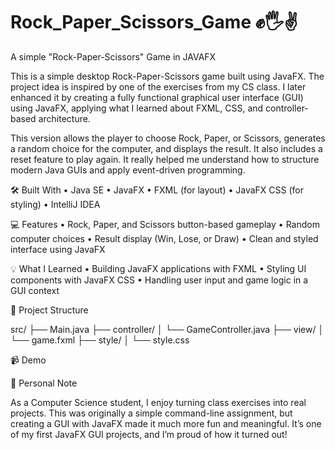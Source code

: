 # Rock_Paper_Scissors_Game ✊🖐️✌️
A simple "Rock-Paper-Scissors" Game in JAVAFX


This is a simple desktop Rock-Paper-Scissors game built using JavaFX. The project idea is inspired by one of the exercises from my CS class. I later enhanced it by creating a fully functional graphical user interface (GUI) using JavaFX, applying what I learned about FXML, CSS, and controller-based architecture.

This version allows the player to choose Rock, Paper, or Scissors, generates a random choice for the computer, and displays the result. It also includes a reset feature to play again. It really helped me understand how to structure modern Java GUIs and apply event-driven programming.

🛠️ Built With
	•	Java SE
	•	JavaFX
	•	FXML (for layout)
	•	JavaFX CSS (for styling)
	•	IntelliJ IDEA
 
 💻 Features
	•	Rock, Paper, and Scissors button-based gameplay
	•	Random computer choices
	•	Result display (Win, Lose, or Draw)
	•	Clean and styled interface using JavaFX

💡 What I Learned
	•	Building JavaFX applications with FXML
	•	Styling UI components with JavaFX CSS
	•	Handling user input and game logic in a GUI context


📂 Project Structure

src/
├── Main.java
├── controller/
│   └── GameController.java
├── view/
│   └── game.fxml
├── style/
│   └── style.css

📹 Demo



💬 Personal Note

As a Computer Science student, I enjoy turning class exercises into real projects. This was originally a simple command-line assignment, but creating a GUI with JavaFX made it much more fun and meaningful. It’s one of my first JavaFX GUI projects, and I’m proud of how it turned out!





